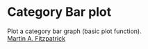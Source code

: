 Category Bar plot
=================

Plot a category bar graph (basic plot function).  
[Martin A. Fitzpatrick][]

  [Martin A. Fitzpatrick]: http://martinfitzpatrick.name/